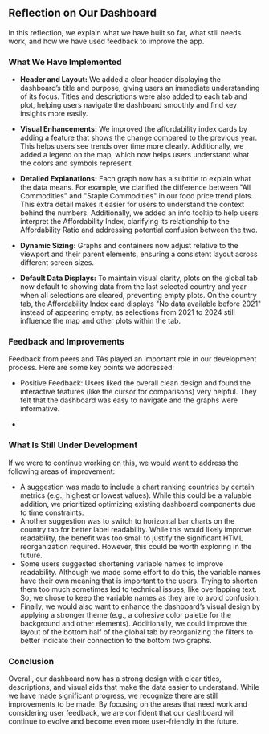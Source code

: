 ## Reflection on Our Dashboard

 In this reflection, we explain what we have built so far, what still needs work, and how we have used feedback to improve the app.

### What We Have Implemented

- **Header and Layout:**
We added a clear header displaying the dashboard’s title and purpose, giving users an immediate understanding of its focus. Titles and descriptions were also added to each tab and plot, helping users navigate the dashboard smoothly and find key insights more easily.

- **Visual Enhancements:**
We improved the affordability index cards by adding a feature that shows the change compared to the previous year. This helps users see trends over time more clearly. Additionally, we added a legend on the map, which now helps users understand what the colors and symbols represent.

- **Detailed Explanations:**
Each graph now has a subtitle to explain what the data means. For example, we clarified the difference between "All Commodities" and "Staple Commodities" in our food price trend plots. This extra detail makes it easier for users to understand the context behind the numbers. Additionally, we added an info tooltip to help users interpret the Affordability Index, clarifying its relationship to the Affordability Ratio and addressing potential confusion between the two.

- **Dynamic Sizing:**
Graphs and containers now adjust relative to the viewport and their parent elements, ensuring a consistent layout across different screen sizes.

- **Default Data Displays:**
To maintain visual clarity, plots on the global tab now default to showing data from the last selected country and year when all selections are cleared, preventing empty plots. On the country tab, the Affordability Index card displays "No data available before 2021" instead of appearing empty, as selections from 2021 to 2024 still influence the map and other plots within the tab.

### Feedback and Improvements
Feedback from peers and TAs played an important role in our development process. Here are some key points we addressed:

- Positive Feedback:
Users liked the overall clean design and found the interactive features (like the cursor for comparisons) very helpful. They felt that the dashboard was easy to navigate and the graphs were informative.

- 


### What Is Still Under Development

If we were to continue working on this, we would want to address the following areas of improvement:
- A suggestion was made to include a chart ranking countries by certain metrics (e.g., highest or lowest values). While this could be a valuable addition, we prioritized optimizing existing dashboard components due to time constraints.
- Another suggestion was to switch to horizontal bar charts on the country tab for better label readability. While this would likely improve readability, the benefit was too small to justify the significant HTML reorganization required. However, this could be worth exploring in the future.
- Some users suggested shortening variable names to improve readability. Although we made some effort to do this, the variable names have their own meaning that is important to the users. Trying to shorten them too much sometimes led to technical issues, like overlapping text. So, we chose to keep the variable names as they are to avoid confusion.
- Finally, we would also want to enhance the dashboard’s visual design by applying a stronger theme (e.g., a cohesive color palette for the background and other elements). Additionally, we could improve the layout of the bottom half of the global tab by reorganizing the filters to better indicate their connection to the bottom two graphs. 

### Conclusion

Overall, our dashboard now has a strong design with clear titles, descriptions, and visual aids that make the data easier to understand. While we have made significant progress, we recognize there are still improvements to be made. By focusing on the areas that need work and considering user feedback, we are confident that our dashboard will continue to evolve and become even more user-friendly in the future.
